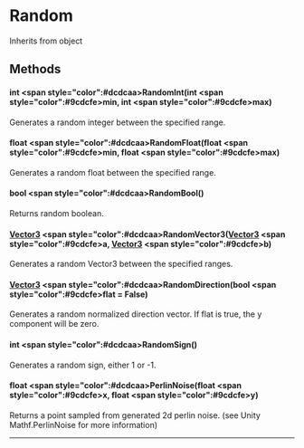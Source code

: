 # Random
Inherits from object
## Methods
#### int <span style="color":#dcdcaa>RandomInt<span>(int <span style="color":#9cdcfe>min<span>, int <span style="color":#9cdcfe>max<span>)
Generates a random integer between the specified range.
#### float <span style="color":#dcdcaa>RandomFloat<span>(float <span style="color":#9cdcfe>min<span>, float <span style="color":#9cdcfe>max<span>)
Generates a random float between the specified range.
#### bool <span style="color":#dcdcaa>RandomBool<span>()
Returns random boolean.
#### [Vector3](../objects/Vector3.md) <span style="color":#dcdcaa>RandomVector3<span>([Vector3](../objects/Vector3.md) <span style="color":#9cdcfe>a<span>, [Vector3](../objects/Vector3.md) <span style="color":#9cdcfe>b<span>)
Generates a random Vector3 between the specified ranges.
#### [Vector3](../objects/Vector3.md) <span style="color":#dcdcaa>RandomDirection<span>(bool <span style="color":#9cdcfe>flat<span> = False)
Generates a random normalized direction vector. If flat is true, the y component will be zero.
#### int <span style="color":#dcdcaa>RandomSign<span>()
Generates a random sign, either 1 or -1.
#### float <span style="color":#dcdcaa>PerlinNoise<span>(float <span style="color":#9cdcfe>x<span>, float <span style="color":#9cdcfe>y<span>)
Returns a point sampled from generated 2d perlin noise. (see Unity Mathf.PerlinNoise for more information)

---

